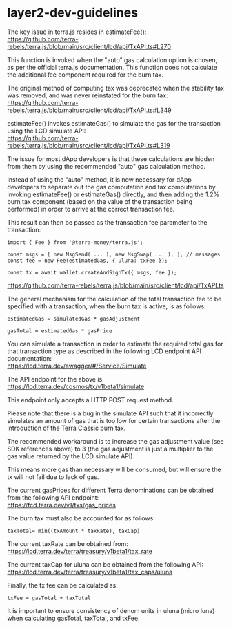 # layer2-dev-guidelines

The key issue in terra.js resides in estimateFee(): <br>
https://github.com/terra-rebels/terra.js/blob/main/src/client/lcd/api/TxAPI.ts#L270

This function is invoked when the "auto" gas calculation option is chosen, as per the official terra.js documentation. This function does not calculate the additional fee component required for the burn tax.

The original method of computing tax was deprecated when the stability tax was removed, and was never reinstated for the burn tax:<br>
https://github.com/terra-rebels/terra.js/blob/main/src/client/lcd/api/TxAPI.ts#L349

estimateFee() invokes estimateGas() to simulate the gas for the transaction using the LCD simulate API:<br>
https://github.com/terra-rebels/terra.js/blob/main/src/client/lcd/api/TxAPI.ts#L319

The issue for most dApp developers is that these calculations are hidden from them by using the recommended "auto" gas calculation method.

Instead of using the "auto" method, it is now necessary for dApp developers to separate out the gas computation and tax computations by invoking estimateFee() or estimateGas() directly, and then adding the 1.2% burn tax component (based on the value of the transaction being performed) in order to arrive at the correct transaction fee.

This result can then be passed as the transaction fee parameter to the transaction:
```
import { Fee } from '@terra-money/terra.js';

const msgs = [ new MsgSend( ... ), new MsgSwap( ... ), ]; // messages
const fee = new Fee(estimatedGas, { uluna: txFee });

const tx = await wallet.createAndSignTx({ msgs, fee });
```
https://github.com/terra-rebels/terra.js/blob/main/src/client/lcd/api/TxAPI.ts

The general mechanism for the calculation of the total transaction fee to be specified with a transaction, when the burn tax is active, is as follows:

```
estimatedGas = simulatedGas * gasAdjustment

gasTotal = estimatedGas * gasPrice
```
You can simulate a transaction in order to estimate the required total gas for that transaction type as described in the following LCD endpoint API documentation:
<br>
https://lcd.terra.dev/swagger/#/Service/Simulate

The API endpoint for the above is:
<br>
https://lcd.terra.dev/cosmos/tx/v1beta1/simulate

This endpoint only accepts a HTTP POST request method.

Please note that there is a bug in the simulate API such that it incorrectly simulates an amount of gas that is too low for certain transactions after the introduction of the Terra Classic burn tax.

The recommended workaround is to increase the gas adjustment value (see SDK references above) to 3 (the gas adjustment is just a multiplier to the gas value returned by the LCD simulate API).

This means more gas than necessary will be consumed, but will ensure the tx will not fail due to lack of gas.

The current gasPrices for different Terra denominations can be obtained from the following API endpoint:<br> 
https://fcd.terra.dev/v1/txs/gas_prices

The burn tax must also be accounted for as follows:
```
taxTotal= min((txAmount * taxRate), taxCap)
```
The current taxRate can be obtained from: <br>
https://lcd.terra.dev/terra/treasury/v1beta1/tax_rate

The current taxCap for uluna can be obtained from the following API:<br>
https://lcd.terra.dev/terra/treasury/v1beta1/tax_caps/uluna

Finally, the tx fee can be calculated as:
```
txFee = gasTotal + taxTotal
```
It is important to ensure consistency of denom units in uluna (micro luna) when calculating gasTotal, taxTotal, and txFee. 